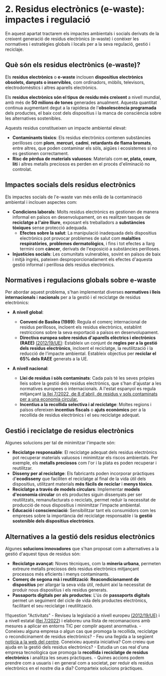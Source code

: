 
# 2. Residus electrònics (e-waste): impactes i regulació

En aquest apartat tractarem els impactes ambientals i socials derivats de la creixent generació de residus electrònics (e-waste) i conèixer les normatives i estratègies globals i locals per a la seva regulació, gestió i reciclaje.

## **Què són els residus electrònics (e-waste)?**

Els **residus electrònics** o **e-waste** inclouen **dispositius electrònics obsolets, danyats o inservibles**, com ordinadors, mòbils, televisors, electrodomèstics i altres aparells electrònics.

Els **residus electrònics són el tipus de residu més creixent** a nivell mundial, amb més de **50 milions de tones** generades anualment. Aquesta quantitat continua augmentant degut a la rapidesa de l'**obsolescència programada** dels productes, el baix cost dels dispositius i la manca de consciència sobre les alternatives sostenibles.

Aquests residus constitueixen un impacte ambiental elevat:

- **Contaminants tòxics**: Els residus electrònics contenen substàncies perilloses com **plom**, **mercuri**, **cadmi**, **retardants de flama bromats**, entre altres, que poden contaminar els sòls, aigües i ecosistemes si no es gestionen correctament.
- **Risc de pèrdua de materials valuosos**: Materials com **or, plata, coure, liti** i altres metalls preciosos es perden en el procés d'eliminació no controlat.

## **Impactes socials dels residus electrònics**

Els impactes socials de l'e-waste van més enllà de la contaminació ambiental i inclouen aspectes com:

- **Condicions laborals**: Molts residus electrònics es gestionen de manera informal en països en desenvolupament, on es realitzen tasques de **reciclatge a l'aire lliure**, exposant els treballadors a **substàncies tòxiques** sense protecció adequada.
  - **Efectes sobre la salut**: La manipulació inadequada dels dispositius electrònics pot provocar problemes de salut com **malalties respiratòries**, **problemes dermatològics**, i fins i tot efectes a llarg termini com **càncer**, derivats de l'exposició a substàncies perilloses.
- **Injustícies socials**: Les comunitats vulnerables, sovint en països de baix i mitjà ingrés, pateixen desproporcionadament els efectes d'aquesta gestió informal i perillosa dels residus electrònics.

## **Normatives i regulacions globals sobre e-waste**

Per abordar aquest problema, s'han implementat diverses **normatives i lleis internacionals** i **nacionals** per a la gestió i el reciclatge de residus electrònics:

* **A nivell global**:
     - **Conveni de Basilea (1989)**: Regula el comerç internacional de residus perillosos, incloent els residus electrònics, establint restriccions sobre la seva exportació a països en desenvolupament.
     - **Directiva europea sobre residus d'aparells elèctrics i electrònics (RAEE)** [(2012/19/UE)](https://www.boe.es/buscar/doc.php?id=DOUE-L-2012-81320): Estableix un conjunt de **regles per a la gestió dels residus electrònics**, incloent el reciclatge, la reutilització i la reducció de l'impacte ambiental. Estableix objectius per **reciclar el 65% dels RAEE** generats a la UE.

* **A nivell nacional**:
    - **Llei de residus i sòls contaminats**: Cada país té les seves pròpies lleis sobre la gestió dels residus electrònics, que s'han d'ajustar a les normatives europees o internacionals. A l'estat espanyol es regula mitjançant [la llei 7/2022, de 8 d'abril, de residus y sols contaminats per a una economia circular.](https://www.boe.es/buscar/act.php?id=BOE-A-2022-5809)
    - **Incentius a la recollida selectiva i al reciclatge**: Moltes regions i països ofereixen **incentius fiscals** o **ajuts econòmics** per a la recollida de residus electrònics i el seu reciclatge adequat.

## **Gestió i reciclatge de residus electrònics**

Algunes solucions per tal de minimitzar l'impacte són:

- **Reciclatge responsable**: El reciclatge adequat dels residus electrònics pot recuperar materials valuosos i minimitzar els riscos ambientals. Per exemple, els **metalls preciosos** com l'or i la plata es poden recuperar i reutilitzar.  
- **Disseny per al reciclatge**: Els fabricants poden incorporar pràctiques d'**ecodisseny** que faciliten el reciclatge al final de la vida útil dels dispositius, utilitzant materials **més fàcils de reciclar** i **menys tòxics**.
- **Reciclatge a través de models circulars**: Implementar **models d'economia circular** on els productes siguin dissenyats per ser reutilitzats, remanufacturats o reciclats, permet reduir la necessitat de producció de nous dispositius i minimitzar l'impacte ambiental.
- **Educació i conscienciació**: Sensibilitzar tant els consumidors com les empreses sobre la importància del reciclatge responsable i la **gestió sostenible dels dispositius electrònics**.

## **Alternatives a la gestió dels residus electrònics**

Algunes **solucions innovadores** que s'han proposat com a alternatives a la gestió d'aquest tipus de residus són:

- **Reciclatge avançat**: Noves tècniques, com la **mineria urbana**, permeten extreure metalls preciosos dels residus electrònics mitjançant processos més eficients i menys contaminants.
- **Comerç de segona mà i reutilització**: **Reacondicionament de dispositius** per allargar la seva vida útil, reduint així la necessitat de produir nous dispositius i els residus generats.
- **Passaports digitals per als productes**: L'ús de **passaports digitals** permet un seguiment del cicle de vida dels productes electrònics, facilitant el seu reciclatge i reutilització.

!!!question "Activitats"
    - Reviseu la legislació a nivell europeu [(2012/19/UE)](https://www.boe.es/buscar/doc.php?id=DOUE-L-2012-81320) i a nivell estatal ([llei 7/2022](https://www.boe.es/buscar/act.php?id=BOE-A-2022-5809)) i elaboreu una llista de recomanacions amb mesures a aplicar en entorns TIC per complir aquest anormativa.
    - Coneixeu alguna empresa o algun cas que promoga la recollida, reciclatge o recondicinament de residus electrònics? 
    - Feu una llegida a la següent [notícia a la web del centre](https://portal.edu.gva.es/iesjaumeeljust/2025/01/08/dana-recuperacio-de-dades/). Coneixieu aquesta iniciativa? Com creieu que ajuda en la gestió dels residus electrònics?
    - Estudia un cas real d'una empresa tecnològica que promoga la **recollida i reciclatge de residus electrònics** i analitza les seues pràctiques.
    - Quines accions podem prendre com a usuaris i en general com a societat, per reduir els residus electrònics en el nostre dia a dia? Comparteix solucions pràctiques.
